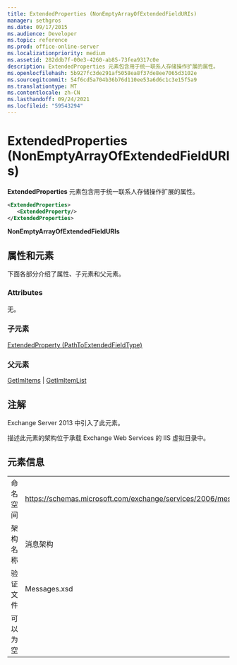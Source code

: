 ```yaml
---
title: ExtendedProperties (NonEmptyArrayOfExtendedFieldURIs)
manager: sethgros
ms.date: 09/17/2015
ms.audience: Developer
ms.topic: reference
ms.prod: office-online-server
ms.localizationpriority: medium
ms.assetid: 282ddb7f-00e3-4260-ab85-73fea9317c0e
description: ExtendedProperties 元素包含用于统一联系人存储操作扩展的属性。
ms.openlocfilehash: 5b927fc3de291af5058ea8f37de8ee7065d3102e
ms.sourcegitcommit: 54f6cd5a704b36b76d110ee53a6d6c1c3e15f5a9
ms.translationtype: MT
ms.contentlocale: zh-CN
ms.lasthandoff: 09/24/2021
ms.locfileid: "59543294"
---
```

# <a name="extendedproperties-nonemptyarrayofextendedfielduris"></a>ExtendedProperties (NonEmptyArrayOfExtendedFieldURIs)

**ExtendedProperties** 元素包含用于统一联系人存储操作扩展的属性。 
  
```XML
<ExtendedProperties>
   <ExtendedProperty/>
</ExtendedProperties>
```

 **NonEmptyArrayOfExtendedFieldURIs**
## <a name="attributes-and-elements"></a>属性和元素

下面各部分介绍了属性、子元素和父元素。
  
### <a name="attributes"></a>Attributes

无。
  
### <a name="child-elements"></a>子元素

[ExtendedProperty (PathToExtendedFieldType)](extendedproperty-pathtoextendedfieldtype.md)
  
### <a name="parent-elements"></a>父元素

[GetImItems](getimitems.md)  | [GetImItemList](getimitemlist.md)
  
## <a name="remarks"></a>注解

Exchange Server 2013 中引入了此元素。
  
描述此元素的架构位于承载 Exchange Web Services 的 IIS 虚拟目录中。
  
## <a name="element-information"></a>元素信息

|||
|:-----|:-----|
|命名空间  <br/> |https://schemas.microsoft.com/exchange/services/2006/messages  <br/> |
|架构名称  <br/> |消息架构  <br/> |
|验证文件  <br/> |Messages.xsd  <br/> |
|可以为空  <br/> ||
   


